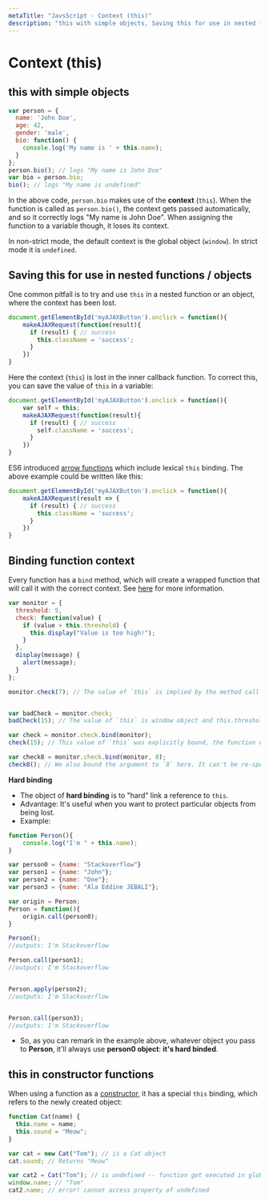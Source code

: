```yaml
---
metaTitle: "JavsScript - Context (this)"
description: "this with simple objects, Saving this for use in nested functions / objects, Binding function context, this in constructor functions"
---
```


# Context (this)




## this with simple objects


```js
var person = {
  name: 'John Doe',
  age: 42,
  gender: 'male',
  bio: function() {
    console.log('My name is ' + this.name);
  }
};
person.bio(); // logs "My name is John Doe"
var bio = person.bio;
bio(); // logs "My name is undefined"

```

In the above code, `person.bio` makes use of the **context** (`this`). When the function is called as `person.bio()`, the context gets passed automatically, and so it correctly logs "My name is John Doe". When assigning the function to a variable though, it loses its context.

In non-strict mode, the default context is the global object (`window`). In strict mode it is `undefined`.



## Saving this for use in nested functions / objects


One common pitfall is to try and use `this` in a nested function or an object, where the context has been lost.

```js
document.getElementById('myAJAXButton').onclick = function(){
    makeAJAXRequest(function(result){
      if (result) { // success
        this.className = 'success';
      }
    })
}

```

Here the context (`this`) is lost in the inner callback function. To correct this, you can save the value of `this` in a variable:

```js
document.getElementById('myAJAXButton').onclick = function(){
    var self = this;
    makeAJAXRequest(function(result){
      if (result) { // success
        self.className = 'success';
      }
    })
}

```

ES6 introduced [arrow functions](http://stackoverflow.com/documentation/javascript/5007/arrow-functions#t=20161219073932659973) which include lexical `this` binding. The above example could be written like this:

```js
document.getElementById('myAJAXButton').onclick = function(){
    makeAJAXRequest(result => {
      if (result) { // success
        this.className = 'success';
      }
    })
}

```



## Binding function context


Every function has a `bind` method, which will create a wrapped function that will call it with the correct context. See [here](http://stackoverflow.com/documentation/javascript/186/functions/1394/binding-this-and-arguments#t=201612190754563650665) for more information.

```js
var monitor = {
  threshold: 5,
  check: function(value) {
    if (value > this.threshold) {
      this.display("Value is too high!");
    }
  },
  display(message) {
    alert(message);
  }
};

monitor.check(7); // The value of `this` is implied by the method call syntax.


var badCheck = monitor.check;
badCheck(15); // The value of `this` is window object and this.threshold is undefined, so value > this.threshold is false

var check = monitor.check.bind(monitor);
check(15); // This value of `this` was explicitly bound, the function works.

var check8 = monitor.check.bind(monitor, 8);
check8(); // We also bound the argument to `8` here. It can't be re-specified.

```

**Hard binding**

- The object of **hard binding** is to "hard" link a reference to `this`.
- Advantage: It's useful when you want to protect particular objects from being lost.
- Example:

```js
function Person(){
    console.log("I'm " + this.name);
}

var person0 = {name: "Stackoverflow"}
var person1 = {name: "John"};
var person2 = {name: "Doe"};
var person3 = {name: "Ala Eddine JEBALI"};

var origin = Person;
Person = function(){
    origin.call(person0);
}

Person();
//outputs: I'm Stackoverflow

Person.call(person1);
//outputs: I'm Stackoverflow


Person.apply(person2);
//outputs: I'm Stackoverflow


Person.call(person3);
//outputs: I'm Stackoverflow

```


- So, as you can remark in the example above, whatever object you pass to **Person**, it'll always use **person0 object**: **it's hard binded**.



## this in constructor functions


When using a function as a [constructor](http://stackoverflow.com/documentation/javascript/1291/constructor-functions#t=201612190801516224657), it has a special `this` binding, which refers to the newly created object:

```js
function Cat(name) {
  this.name = name;
  this.sound = "Meow";
}

var cat = new Cat("Tom"); // is a Cat object
cat.sound; // Returns "Meow"

var cat2 = Cat("Tom"); // is undefined -- function got executed in global context
window.name; // "Tom"
cat2.name; // error! cannot access property of undefined

```

